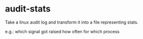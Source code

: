 # audit-stats
Take a linux audit log and transform it into a file representing stats.

e.g.: which signal got raised how often for which process
